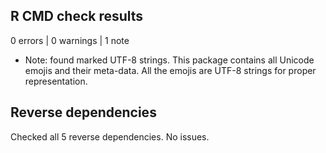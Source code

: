 ## R CMD check results

0 errors | 0 warnings | 1 note

* Note: found marked UTF-8 strings. This package contains all Unicode emojis and their meta-data. All the emojis are UTF-8 strings for proper representation.

## Reverse dependencies

Checked all 5 reverse dependencies. No issues.
